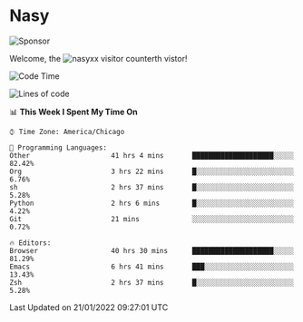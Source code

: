 # Nasy

<!--
<p align="center">
<img height="200" src="https://github-readme-stats.vercel.app/api?username=nasyxx&count_private=true&show_icons=true&theme=dracula&include_all_commits=true"/>
<img height="200" src="https://github-readme-stats.vercel.app/api/top-langs/?username=nasyxx&theme=dracula&hide=html,jupyter+notebook&count_private=true&show_icons=true"/>
</p>

  
----------------
-->

![Sponsor](https://img.shields.io/static/v1.svg?label=Sponsor&message=%E2%9D%A4&logo=GitHub&style=flat&color=pink)
 
Welcome, the ![nasyxx visitor counter](https://count.getloli.com/get/@nasyxx?theme=rule34)th vistor!
 
<!--START_SECTION:waka-->
![Code Time](http://img.shields.io/badge/Code%20Time-1%2C778%20hrs%2033%20mins-blue)

![Lines of code](https://img.shields.io/badge/From%20Hello%20World%20I%27ve%20Written-5%20Million%20lines%20of%20code-blue)

📊 **This Week I Spent My Time On** 

```text
⌚︎ Time Zone: America/Chicago

💬 Programming Languages: 
Other                    41 hrs 4 mins       ████████████████████░░░░░   82.42% 
Org                      3 hrs 22 mins       █░░░░░░░░░░░░░░░░░░░░░░░░   6.76% 
sh                       2 hrs 37 mins       █░░░░░░░░░░░░░░░░░░░░░░░░   5.28% 
Python                   2 hrs 6 mins        █░░░░░░░░░░░░░░░░░░░░░░░░   4.22% 
Git                      21 mins             ░░░░░░░░░░░░░░░░░░░░░░░░░   0.72%

🔥 Editors: 
Browser                  40 hrs 30 mins      ████████████████████░░░░░   81.29% 
Emacs                    6 hrs 41 mins       ███░░░░░░░░░░░░░░░░░░░░░░   13.43% 
Zsh                      2 hrs 37 mins       █░░░░░░░░░░░░░░░░░░░░░░░░   5.28%

```


 Last Updated on 21/01/2022 09:27:01 UTC
<!--END_SECTION:waka-->

<!-- ![visitors](https://visitor-badge.laobi.icu/badge?page_id=nasyxx.nasyxx) -->
